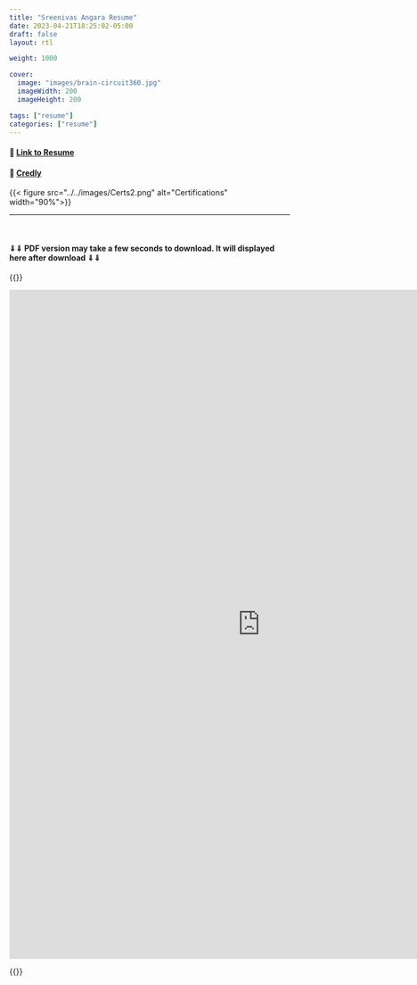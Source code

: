 ```yaml
---
title: "Sreenivas Angara Resume"
date: 2023-04-21T18:25:02-05:00
draft: false
layout: rtl

weight: 1000

cover:
  image: "images/brain-circuit360.jpg"
  imageWidth: 200
  imageHeight: 200

tags: ["resume"]
categories: ["resume"]
---
```


#### 🔗 [Link to Resume](https://1drv.ms/b/s!AvWe2XCN4ByLmSEa4MuMBylqXjbi?e=dgzMU7)

#### 🔗 [Credly](https://www.credly.com/users/sreenivas-angara.6daf08d6)

{{< figure src="../../images/Certs2.png" alt="Certifications" width="90%">}}

<hr>
<br>

#### &dArr;&dArr; PDF version may take a few seconds to download. It will displayed here after download &dArr;&dArr;

{{<rawhtml>}}

<iframe src="https://onedrive.live.com/embed?cid=8B1CE08D70D99EF5&resid=8B1CE08D70D99EF5%213233&authkey=AJRj1V3CKkoinLQ&em=2" width="900" height="1200" frameborder="0" scrolling="no"></iframe>

{{</rawhtml>}}
